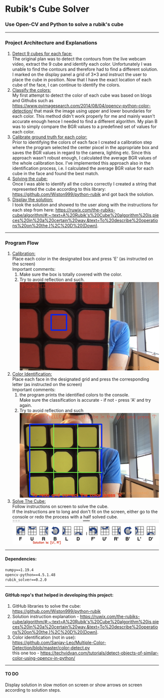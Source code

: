 # Rubik's Cube Solver

### Use Open-CV and Python to solve a rubik's cube

---

### Project Architecture and Explanations
1. <ins>Detect 9 cubes for each face:</ins>  
The original plan was to detect the contours from the live webcam video, extract the 9 cube and identify each color.
Unfortunately I was unable to find the contours and therefore had to find a different solution.
I marked on the display panel a grid of 3*3 and instruct the user to place the cube in position.
Now that I have the exact location of each cube of the face, I can continue to identify the colors.
2. <ins>Classify the colors:</ins>  
My first attempt to detect the color of each cube was based on blogs and Githubs such as https://www.pyimagesearch.com/2014/08/04/opencv-python-color-detection/ 
that mask the image using upper and lower boundaries for each color. 
This method didn't work properly for me and mainly wasn't accurate enough
hence I needed to find a different algorithm. 
My plan B was to simply compare the BGR values to a predefined set of values for each color.
3. <ins>Calibrate ground truth for each color:</ins>  
Prior to identifying the colors of each face I created a calibration step
where the program selected the center pixcel in the appropriate box and saves the BGR values in regard to the camera, lighting etc.
Since this approach wasn't robust enough, I calculated the average BGR values of the whole calibration box.
I've implemented this approach also in the identification process, i.e. 
I calculated the average BGR value for each cube in the face and found the best match.
4. <ins>Solving the cube:</ins>  
Once I was able to identify all the colors correctly I created a string that represented the cube 
according to this library: https://github.com/Wiston999/python-rubik and got back the solution.
5. <ins>Display the solution:</ins>  
I took the solution and showed to the user along with the instructions for each step
from here: https://ruwix.com/the-rubiks-cube/algorithm/#:~:text=A%20Rubik's%20Cube%20algorithm%20is,pieces%20in%20a%20certain%20way.&text=To%20describe%20operations%20on%20the,)%2C%20D%20(Down).

---

### Program Flow
1. <ins>Calibration:</ins>  
Place each color in the designated box and press 'E' (as instructed on the screen)  
Important comments:
   1. Make sure the box is totally covered with the color.
   2. Try to avoid reflection and such.
![](images/calibration.png)
3. <ins>Color Identification:</ins>  
Place each face in the designated grid and press the corresponding letter (as instructed on the screen)  
Important comments:
   1. the program prints the identified colors to the console.  
   Make sure the classification is accurate - if not - press 'A' and try again.
   2. Try to avoid reflection and such
![](images/identification.png)
4. <ins>Solve The Cube:</ins>  
Follow instructions on screen to solve the cube.  
If the instructions are to long and don't fit on the screen, 
either go to the console or redo the process with a half solved cube.
![](images/solution.png)
---

#### Dependencies:
```
numpy==1.19.4
opencv-python==4.5.1.48
rubik_solver==0.2.0
```

---

#### GitHub repo's that helped in developing this project:
1. GitHub libraries to solve the cube:
https://github.com/Wiston999/python-rubik  
2. Solution instruction explanation -
https://ruwix.com/the-rubiks-cube/algorithm/#:~:text=A%20Rubik's%20Cube%20algorithm%20is,pieces%20in%20a%20certain%20way.&text=To%20describe%20operations%20on%20the,)%2C%20D%20(Down).
3. Color identification (not in use):  
https://github.com/Sanjay-Leo/Multiple-Color-Detection/blob/master/color-detect.py  
this one too - https://techvidvan.com/tutorials/detect-objects-of-similar-color-using-opencv-in-python/  

---

#### TO DO
Display solution in slow motion on screen or
show arrows on screen according to solution steps. 
